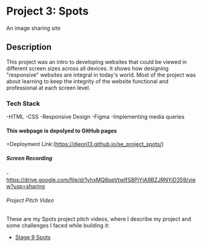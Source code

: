 # Project 3: Spots

An image sharing site

## Description

This project was an intro to developing websites that could be viewed in different screen sizes across all devices. It shows how designing "responsive" websites are integral in today's world. Most of the project was about learning to keep the integrity of the website functional and professional at each screen level.

### Tech Stack

-HTML
-CSS
-Responsive Design
-Figma
-Implementing media queries

#### This webpage is depolyed to GitHub pages

=Deployment Link:(https://djeon13.github.io/se_project_spots/)

##### Screen Recording

-https://drive.google.com/file/d/1yhxMQ6ppVtwIfS8PjYjA9BZJRNYiD359/view?usp=sharing

###### Project Pitch Video

These are my Spots project pitch videos, where I describe my project and some challenges I faced while building it:

-   [Stage 9 Spots](https://drive.google.com/file/d/1nZiD3JafGJvTQ-cyhMo961qjsG8wzxWa/view?usp=sharing)

